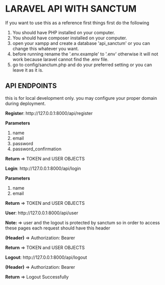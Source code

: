 <h1>LARAVEL API WITH SANCTUM</h1>
<p>If you want to use this as a reference first things first do the following</p>

1. You should have PHP installed on your computer.
2. You should have composer installed on your computer.
3. open your xampp and create a database 'api_sanctum' or you can change this whatever you want.
4. before running rename the '.env.example' to '.env' otherwise it will not work because laravel cannot find the .env file.
5. go to config/sanctum.php and do your preferred setting or you can leave it as it is.

<h2>API ENDPOINTS</h2>
<p>this is for local development only. you may configure your proper domain during deployment.</p>

<p><strong>Register</strong>: http://127.0.0.1:8000/api/register</p>
<p><strong>Parameters</strong></p>
<ol>
    <li>name</li>
    <li>email</li>
    <li>password</li>
    <li>password_confirmation</li>
</ol>
<p><strong>Return</strong> => TOKEN and USER OBJECTS</p>

<p><strong>Login</strong>: http://127.0.0.1:8000/api/login</p>
<p><strong>Parameters</strong></p>
<ol>
    <li>name</li>
    <li>email</li>
</ol>
<p><strong>Return</strong> => TOKEN and USER OBJECTS</p>


<p><strong>User</strong>: http://127.0.0.1:8000/api/user</p>
<p><strong>Note: </strong> => user and the logout is protected by sanctum so in order to access these pages each request should have this header</p>
<p><strong>(Header)</strong> => Authorization: Bearer <YOUR_TOKEN></p>
<p><strong>Return</strong> => TOKEN and USER OBJECTS</p>


<p><strong>Logout</strong>: http://127.0.0.1:8000/api/logout</p>
<p><strong>(Header)</strong> => Authorization: Bearer <YOUR_TOKEN></p>
<p><strong>Return</strong> => Logout Successfully</p>


